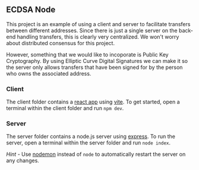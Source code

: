 ## ECDSA Node

This project is an example of using a client and server to facilitate transfers between different addresses. Since there is just a single server on the back-end handling transfers, this is clearly very centralized. We won't worry about distributed consensus for this project.

However, something that we would like to incoporate is Public Key Cryptography. By using Elliptic Curve Digital Signatures we can make it so the server only allows transfers that have been signed for by the person who owns the associated address.
 
### Client

The client folder contains a [react app](https://reactjs.org/) using [vite](https://vitejs.dev/). To get started, open a terminal within the client folder and run `npm dev`.

### Server

The server folder contains a node.js server using [express](https://expressjs.com/). To run the server, open a terminal within the server folder and run `node index`.

_Hint_ - Use [nodemon](https://www.npmjs.com/package/nodemon) instead of `node` to automatically restart the server on any changes.